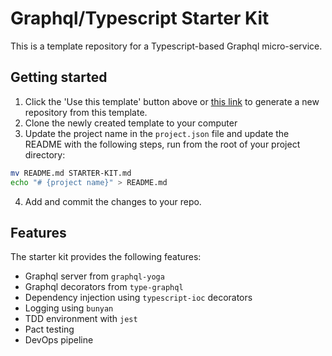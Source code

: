 # Graphql/Typescript Starter Kit

This is a template repository for a Typescript-based Graphql micro-service.

## Getting started

1. Click the 'Use this template' button above or [this link](./generate) to generate a new repository 
from this template.
2. Clone the newly created template to your computer
3. Update the project name in the `project.json` file and update the README with the following steps,
run from the root of your project directory:
```bash
mv README.md STARTER-KIT.md
echo "# {project name}" > README.md
```
4. Add and commit the changes to your repo.

## Features

The starter kit provides the following features:

- Graphql server from `graphql-yoga`
- Graphql decorators from `type-graphql`
- Dependency injection using `typescript-ioc` decorators
- Logging using `bunyan`
- TDD environment with `jest`
- Pact testing
- DevOps pipeline
